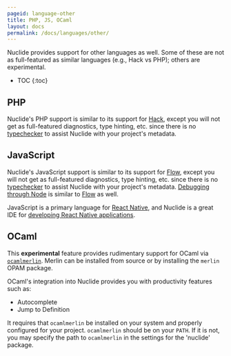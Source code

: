 ```yaml
---
pageid: language-other
title: PHP, JS, OCaml
layout: docs
permalink: /docs/languages/other/
---
```


Nuclide provides support for other languages as well. Some of these are not as full-featured as
similar languages (e.g., Hack vs PHP); others are experimental.

* TOC
{:toc}

## PHP

Nuclide's PHP support is similar to its support for [Hack](/nuclide/docs/languages/hack), except you will
not get as full-featured diagnostics, type hinting, etc. since there is no
[typechecker](https://docs.hhvm.com/hack/typechecker/introduction) to assist Nuclide with your project's metadata.

## JavaScript

Nuclide's JavaScript support is similar to its support for [Flow](/nuclide/docs/languages/flow), except
you will not get as full-featured diagnostics, type hinting, etc. since there is no
[typechecker](http://flowtype.org/) to assist Nuclide with your project's metadata.
[Debugging through Node](/nuclide/docs/features/debugger/#basics) is similar to
[Flow](/nuclide/docs/languages/flow/#debugging) as well.

JavaScript is a primary language for [React Native](https://facebook.github.io/react-native/), and
Nuclide is a great IDE for [developing React Native applications](/nuclide/docs/platforms/react-native).

## OCaml

This **experimental** feature provides rudimentary support for OCaml via
[`ocamlmerlin`](https://github.com/the-lambda-church/merlin). Merlin can be installed from source
or by installing the `merlin` OPAM package.

OCaml's integration into Nuclide provides you with productivity features such as:

* Autocomplete
* Jump to Definition

It requires that `ocamlmerlin` be installed on your system and properly configured for your
project. `ocamlmerlin` should be on your `PATH`. If it is not, you may specify the path to
`ocamlmerlin` in the settings for the 'nuclide' package.

